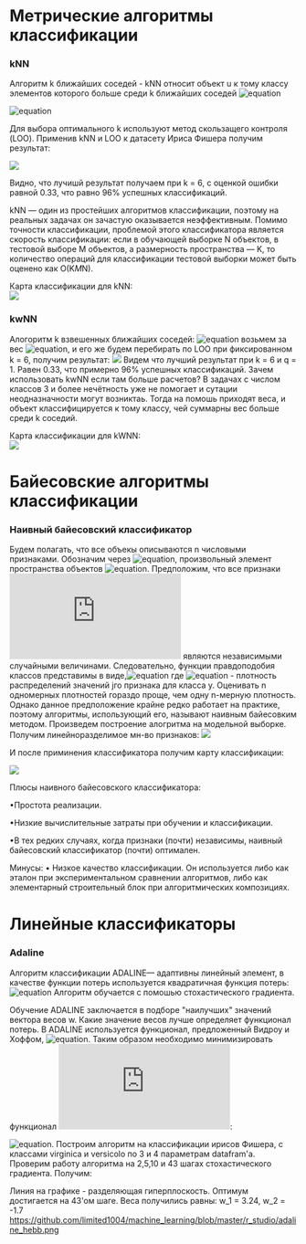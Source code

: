 # Метрические алгоритмы классификации
### kNN
 Алгоритм k ближайших соседей - kNN относит объект u к тому классу элементов которого больше среди k ближайших соседей 
![equation](http://latex.codecogs.com/gif.latex?x_u^{i},&space;i=1,...,k:)

![equation](http://latex.codecogs.com/gif.latex?w(i,&space;u)&space;=&space;[i&space;\leq&space;k];&space;a(u;&space;X^l,&space;k)&space;=&space;argmax_{y\epsilon&space;Y}&space;\sum^k_{i&space;=&space;1}{[y^i_{u}&space;=&space;y]})

Для выбора оптимального k используют метод скользащего контроля (LOO).
Применив kNN и LOO к датасету Ириса Фишера получим результат:

![](https://github.com/limited1004/machine_learning/blob/master/imgs/LOO_kNN.png)


Видно, что лучишй результат получаем при k = 6, с оценкой ошибки равной 0.33, что равно 96% успешных классификаций.

 kNN — один из простейших алгоритмов классификации, поэтому на реальных задачах он зачастую оказывается неэффективным. Помимо точности классификации, проблемой этого классификатора является скорость классификации: если в обучающей выборке N объектов, в тестовой выборе M объектов, а размерность пространства — K, то количество операций для классификации тестовой выборки может быть оценено как O(K*M*N).

Карта классификации для kNN:  
![](https://github.com/limited1004/machine_learning/blob/master/imgs/map_knn.png)
### kwNN
Алогоритм k взвешенных ближайших соседей:
![equation](http://latex.codecogs.com/gif.latex?w(i,&space;u)&space;=&space;[i&space;\leq&space;k]w(i);&space;a(u;&space;X^l,&space;k)&space;=&space;argmax_{y\epsilon&space;Y}&space;\sum^k_{i&space;=&space;1}{[y^i_{u}&space;=&space;y]}w(i))
возьмем за вес ![equation](http://latex.codecogs.com/gif.latex?w(i)&space;=&space;q^i,q\epsilon&space;(0,1)), и его же будем перебирать по LOO при фиксированном k = 6, получим результат:
![](https://github.com/limited1004/machine_learning/blob/master/imgs/loo_kwnn.png)
Видем что лучший результат при k = 6 и q = 1. Равен 0.33, что примерно 96% успешных классификаций.
Зачем использовать kwNN если там больше расчетов? В задачах с числом классов 3 и более нечётность уже не помогает и сутации неодназначности могут возниктаь. Тогда на помошь приходят веса, и объект классифицируется к тому классу, чей суммарны вес больше среди k соседий.


Карта классификации для kWNN:  
![](https://github.com/limited1004/machine_learning/blob/master/imgs/map_kWNN.png)


# Байесовские алгоритмы классификации
### Наивный байесовский классификатор
Будем полагать, что все объекы описываются n числовыми признаками. Обозначим через ![equation](http://latex.codecogs.com/gif.latex?x=(\xi_1,...,\xi_n&space;)), произвольный элемент пространства объектов ![equation](http://latex.codecogs.com/gif.latex?X&space;=&space;\mathbb{R}^n,&space;\varepsilon&space;_i=f_i(x)). Предположим, что все признаки ![equation](http://latex.codecogs.com/gif.latex?f_1,...,f_n) являются независимыми случайными величинами. Следовательно, функции правдоподобия классов представимы в виде,![equation](http://latex.codecogs.com/gif.latex?p_y(x)=p_{y1}(\xi_1)...p_{yn}(\xi_n),&space;y\epsilon&space;Y) где ![equation](http://latex.codecogs.com/gif.latex?p_{yj}(\xi_j)) - плотность распределений значений jго признака для класса y. Оценивать n одномерных плотностей гораздо проще, чем одну n-мерную плотность. Однако данное предположение крайне редко работает на практике, поэтому алгоритмы, использующий его, называют наивным байесовким методом.
Произведем построение алогритма на модельной выборке.
Получим линейноразделимое мн-во признаков:
![](https://github.com/limited1004/machine_learning/blob/master/r_studio/naive_dots.png)

И после приминения классификатора получим карту классификации:

![](https://github.com/limited1004/machine_learning/blob/master/r_studio/naive_map.png)

Плюсы наивного байесовского классификатора:

•Простота реализации.

•Низкие вычислительные затраты при обучении и классификации.

•В тех редких случаях, когда признаки (почти) независимы, наивный байесовский классификатор (почти) оптимален.


Минусы:
• Низкое качество классификации. Он используется либо как эталон при экспериментальном сравнении алгоритмов, либо как элементарный  строительный блок при алгоритмических композициях.
# Линейные классификаторы
### Adaline
  Алгоритм классификации ADALINE— адаптивны линейный элемент, в качестве функции потерь используется квадратичная функция потерь:
![equation](http://latex.codecogs.com/gif.latex?(<w,x>&space;-&space;y_i)^2)
 Алгоритм обучается с помошью стохастического градиента.

  Обучение ADALINE заключается в подборе "наилучших" значений вектора весов w. Какие значение весов лучше определяет функционал потерь. В ADALINE используется функционал, предложенный Видроу и Хоффом, ![equation](http://latex.codecogs.com/gif.latex?L(a,x)&space;=&space;(a-y)^2). Таким образом необходимо минимизировать функционал ![equation](http://latex.codecogs.com/gif.latex?L(a,x)&space;=&space;Q(w)): 

![equation](http://latex.codecogs.com/gif.latex?$$Q(w)=&space;\sum^m_{i=1}{(a(x_i,w)-y_i)^2}\rightarrow&space;min_w$$).
Построим алгоритм на классификации ирисов Фишера, с классами virginica и versicolo по 3 и 4 параметрам datafram'а. Проверим 
работу алгоритма на 2,5,10 и 43 шагах стохастического градиента. Получим: 

Линия на графике - разделяющая гиперплоскость. Оптимум достигается на 43'ом шаге.
Веса получились равны: w_1 = 3.24, w_2 = -1.7
https://github.com/limited1004/machine_learning/blob/master/r_studio/adaline_hebb.png
